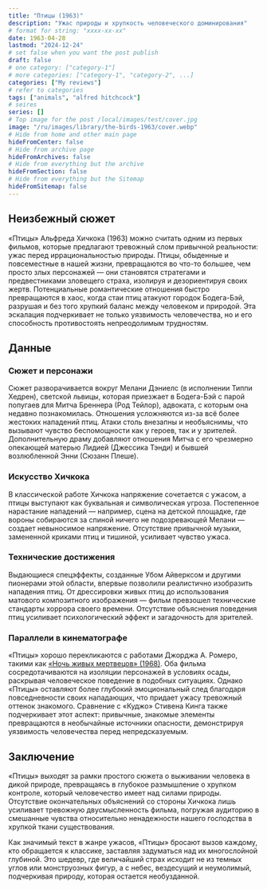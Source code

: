 ```yaml
---
title: "Птицы (1963)"
description: "Ужас природы и хрупкость человеческого доминирования"
# format for string: "xxxx-xx-xx"
date: 1963-04-28
lastmod: "2024-12-24"
# set false when you want the post publish
draft: false
# one category: ["category-1"]
# more categories: ["category-1", "category-2", ...]
categories: ["My reviews"]
# refer to categories
tags: ["animals", "alfred hitchcock"]
# seires
series: []
# Top image for the post /local/images/test/cover.jpg
image: "/ru/images/library/the-birds-1963/cover.webp"
# Hide from home and other main page
hideFromCenter: false
# Hide from archive page
hideFromArchives: false
# Hide from everything but the archive
hideFromSection: false
# Hide from everything but the Sitemap
hideFromSitemap: false
---
```

## Неизбежный сюжет

«Птицы» Альфреда Хичкока (1963) можно считать одним из первых фильмов, которые предлагают тревожный слом привычной реальности: ужас перед иррациональностью природы. Птицы, обыденные и повсеместные в нашей жизни, превращаются во что-то большее, чем просто злых персонажей — они становятся стратегами и предвестниками зловещего страха, изолируя и дезориентируя своих жертв. Потенциальные романтические отношения быстро превращаются в хаос, когда стаи птиц атакуют городок Бодега-Бэй, разрушая и без того хрупкий баланс между человеком и природой. Эта эскалация подчеркивает не только уязвимость человечества, но и его способность противостоять непреодолимым трудностям.

## Данные

### Сюжет и персонажи

Сюжет разворачивается вокруг Мелани Дэниелс (в исполнении Типпи Хедрен), светской львицы, которая приезжает в Бодега-Бэй с парой попугаев для Митча Бреннера (Род Тейлор), адвоката, с которым она недавно познакомилась. Отношения усложняются из-за всё более жестоких нападений птиц. Атаки столь внезапны и необъяснимы, что вызывают чувство беспомощности как у героев, так и у зрителей. Дополнительную драму добавляют отношения Митча с его чрезмерно опекающей матерью Лидией (Джессика Тэнди) и бывшей возлюбленной Энни (Сюзанн Плеше).

### Искусство Хичкока

В классической работе Хичкока напряжение сочетается с ужасом, а птицы выступают как буквальная и символическая угроза. Постепенное нарастание нападений — например, сцена на детской площадке, где вороны собираются за спиной ничего не подозревающей Мелани — создает невыносимое напряжение. Отсутствие привычной музыки, замененной криками птиц и тишиной, усиливает чувство ужаса.

### Технические достижения

Выдающиеся спецэффекты, созданные Убом Айверксом и другими пионерами этой области, впервые позволили реалистично изобразить нападения птиц. От дрессировки живых птиц до использования матового композитного изображения — фильм превзошел технические стандарты хоррора своего времени. Отсутствие объяснения поведения птиц усиливает психологический эффект и загадочность для зрителей.

### Параллели в кинематографе

«Птицы» хорошо перекликаются с работами Джорджа А. Ромеро, такими как <a href="/ru/library/night-of-the-living-dead-1968/" target="_blank">«Ночь живых мертвецов» (1968)</a>. Оба фильма сосредотачиваются на изоляции персонажей в условиях осады, раскрывая человеческое поведение в подобных ситуациях. Однако «Птицы» оставляют более глубокий эмоциональный след благодаря повседневности своих нападающих, что придает ужасу тревожный оттенок знакомого. Сравнение с «Куджо» Стивена Кинга также подчеркивает этот аспект: привычные, знакомые элементы превращаются в необычайные источники опасности, демонстрируя уязвимость человечества перед непредсказуемым.

## Заключение

«Птицы» выходят за рамки простого сюжета о выживании человека в дикой природе, превращаясь в глубокое размышление о хрупком контроле, который человечество имеет над силами природы. Отсутствие окончательных объяснений со стороны Хичкока лишь усиливает тревожную двусмысленность фильма, погружая аудиторию в смешанные чувства относительно ненадежности нашего господства в хрупкой ткани существования.

Как значимый текст в жанре ужасов, «Птицы» бросают вызов каждому, кто обращается к классике, заставляя задуматься над их многослойной глубиной. Это шедевр, где величайший страх исходит не из темных углов или монструозных фигур, а с небес, вездесущий и неумолимый, подчеркивая природу, которая остается необузданной.